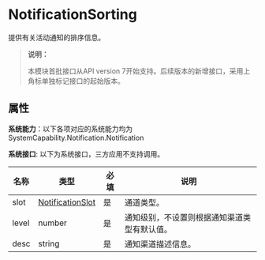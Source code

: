 # NotificationSorting

提供有关活动通知的排序信息。

> **说明：**
>
> 本模块首批接口从API version 7开始支持。后续版本的新增接口，采用上角标单独标记接口的起始版本。

## 属性

**系统能力**：以下各项对应的系统能力均为SystemCapability.Notification.Notification

**系统接口**: 以下为系统接口，三方应用不支持调用。

| 名称                 | 类型                  | 必填 | 说明                                       |
| -------------------- | --------------------- | --- | ------------------------------------------ |
| slot                 | [NotificationSlot](js-apis-inner-notification-notificationSlot.md) | 是  | 通道类型。                                   |
| level                | number                | 是  | 通知级别，不设置则根据通知渠道类型有默认值。 |
| desc                 | string                | 是  | 通知渠道描述信息。                           |
